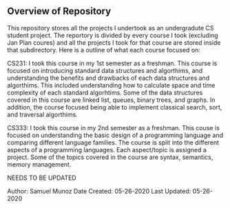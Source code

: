 ## Overview of Repository
This repository stores all the projects I undertook as an undergradute CS student project. The reportory is divided by every course I took (excluding Jan Plan coures) and all the projects I took for that course are stored inside that subdirectory. Here is a outline of what each course focused on:

CS231:
I took this course in my 1st semester as a freshman. This course is focused on introducing standard data structures and algorthims, and understanding the benefits and drawbacks of each data structures and algorthims. This included understanding how to calculate space and time complexity of each standard algorhtims. Some of the data structures covered in this course are linked list, queues, binary trees, and graphs. In addition, the course focused being able to implement classical search, sort, and traversal algorthims.

CS333:
I took this course in my 2nd semester as a freshman. This couse is focused on understanding the basic design of a programming language and comparing different language families. The course is split into the different aspects of a programming languages. Each aspect/topic is assigned a project. Some of the topics covered in the course are syntax, semantics, memory management.

NEEDS TO BE UPDATED

Author: Samuel Munoz
Date Created: 05-26-2020
Last Updated: 05-26-2020
